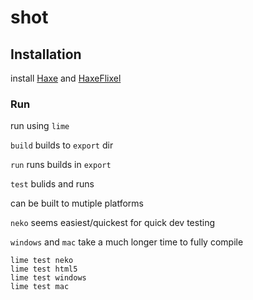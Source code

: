 # shot

## Installation

install [Haxe](https://haxe.org/) and [HaxeFlixel](https://haxeflixel.com/documentation/install-haxeflixel/)

### Run
run using `lime`

`build` builds to `export` dir

`run` runs builds in `export`

`test` bulids and runs

can be built to mutiple platforms

`neko` seems easiest/quickest for quick dev testing

`windows` and `mac` take a much longer time to fully compile

```
lime test neko
lime test html5
lime test windows
lime test mac
```

